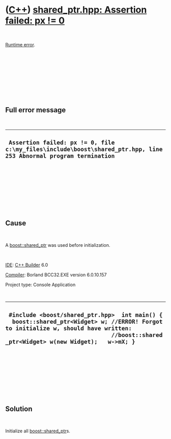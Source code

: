 



 

 

 

 

 

([C++](Cpp.md)) [shared\_ptr.hpp: Assertion failed: px != 0](CppRuntimeErrorShared_ptrAssertPxNotNull.md)
===========================================================================================================

 

[Runtime error](CppRuntimeError.md).

 

 

 

 

 

Full error message
------------------

 

  --------------------------------------------------------------------------------------------------------------------
  ` Assertion failed: px != 0, file c:\my_files\include\boost\shared_ptr.hpp, line 253 Abnormal program termination`
  --------------------------------------------------------------------------------------------------------------------

 

 

 

 

 

Cause
-----

 

A [boost::shared\_ptr](CppShared_ptr.md) was used before
initialization.

 

[IDE](CppIde.md): [C++ Builder](CppBuilder.md) 6.0

[Compiler](CppCompiler.md): Borland BCC32.EXE version 6.0.10.157

Project type: Console Application

 

  ----------------------------------------------------------------------------------------------------------------------------------------------------------------------------------------------------------------------------
  ` #include <boost/shared_ptr.hpp>  int main() {   boost::shared_ptr<Widget> w; //ERROR! Forgot to initialize w, should have written:                                //boost::shared_ptr<Widget> w(new Widget);   w->mX; }`
  ----------------------------------------------------------------------------------------------------------------------------------------------------------------------------------------------------------------------------

 

 

 

 

 

Solution
--------

 

Initialize all [boost::shared\_ptr](CppShared_ptr.md)s.

 

 

 

 

 





 



